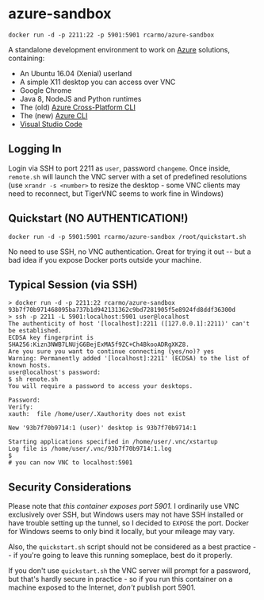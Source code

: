 # azure-sandbox

    docker run -d -p 2211:22 -p 5901:5901 rcarmo/azure-sandbox

A standalone development environment to work on [Azure][a] solutions, containing:

* An Ubuntu 16.04 (Xenial) userland
* A simple X11 desktop you can access over VNC
* Google Chrome
* Java 8, NodeJS and Python runtimes
* The (old) [Azure Cross-Platform CLI][xcli] 
* The (new) [Azure CLI][az] 
* [Visual Studio Code][vc]

## Logging In

Login via SSH to port 2211 as `user`, password `changeme`. Once inside, `remote.sh` will launch the VNC server with a set of predefined resolutions (use `xrandr -s <number>` to resize the desktop - some VNC clients may need to reconnect, but TigerVNC seems to work fine in Windows)

## Quickstart (NO AUTHENTICATION!)

    docker run -d -p 5901:5901 rcarmo/azure-sandbox /root/quickstart.sh

No need to use SSH, no VNC authentication. Great for trying it out -- but a bad idea if you expose Docker ports outside your machine.

## Typical Session (via SSH)

    > docker run -d -p 2211:22 rcarmo/azure-sandbox
    93b7f70b971468095ba737b1d942131362c9bd7281905f5e8924fd8ddf36300d 
    > ssh -p 2211 -L 5901:localhost:5901 user@localhost
    The authenticity of host '[localhost]:2211 ([127.0.0.1]:2211)' can't be established.
    ECDSA key fingerprint is SHA256:Kizn3NWB7LNUjG6BejExMA5f9ZC+Ch4BkooADRgXKZ8.
    Are you sure you want to continue connecting (yes/no)? yes
    Warning: Permanently added '[localhost]:2211' (ECDSA) to the list of known hosts.
    user@localhost's password:
    $ sh renote.sh
    You will require a password to access your desktops.
    
    Password:
    Verify:
    xauth:  file /home/user/.Xauthority does not exist
    
    New '93b7f70b9714:1 (user)' desktop is 93b7f70b9714:1
    
    Starting applications specified in /home/user/.vnc/xstartup
    Log file is /home/user/.vnc/93b7f70b9714:1.log
    $
    # you can now VNC to localhost:5901

## Security Considerations

Please note that *this container exposes port 5901*. I ordinarily use VNC exclusively over SSH, but Windows users may not have SSH installed or have trouble setting up the tunnel, so I decided to `EXPOSE` the port. Docker for Windows seems to only bind it locally, but your mileage may vary.

Also, the `quickstart.sh` script should not be considered as a best practice -- if you're going to leave this running someplace, best do it properly.

If you don't use `quickstart.sh` the VNC server will prompt for a password, but that's hardly secure in practice - so if you run this container on a machine exposed to the Internet, _don't_ publish port 5901.

[a]: http://azure.microsoft.com
[xcli]: https://github.com/azure/azure-xplat-cli
[az]: https://github.com/azure/azure-xplat-cli
[vc]: http://code.visualstudio.com

